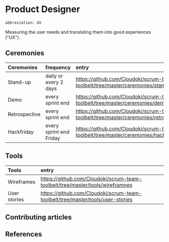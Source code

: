 # Product Designer
`abbreviation: UX`

Measuring the user needs and translating them into good experiences ("UX").

## Ceremonies

Ceremonies | frequency | entry
:---|:---|:---
Stand-up | daily or every 2 days | https://github.com/Cloudoki/scrum-team-toolbelt/tree/master/ceremonies/stand-up.md
Demo | every sprint end | https://github.com/Cloudoki/scrum-team-toolbelt/tree/master/ceremonies/demo.md
Retrospective | every sprint end | https://github.com/Cloudoki/scrum-team-toolbelt/tree/master/ceremonies/retrospective.md
Hackfriday | every sprint end Friday | https://github.com/Cloudoki/scrum-team-toolbelt/tree/master/ceremonies/hackfriday.md

## Tools

Tools | entry
:---|:---|
Wireframes | https://github.com/Cloudoki/scrum-team-toolbelt/tree/master/tools/wireframnes
User stories | https://github.com/Cloudoki/scrum-team-toolbelt/tree/master/tools/user-stories

## Contributing articles

## References
